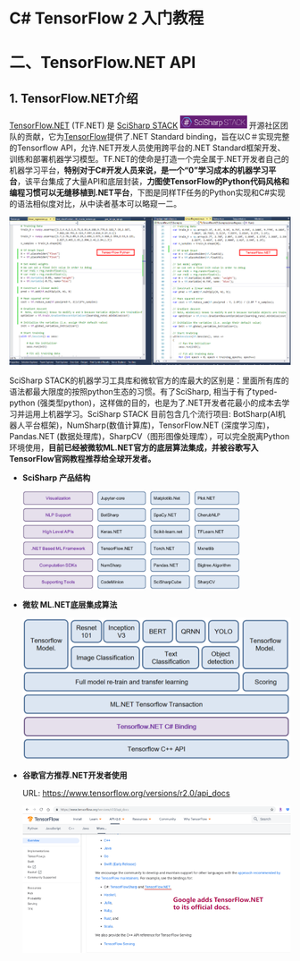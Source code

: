 # C# TensorFlow 2 入门教程

# 二、TensorFlow.NET API

## 1. TensorFlow.NET介绍

[TensorFlow.NET](<https://github.com/SciSharp/TensorFlow.NET>) (TF.NET) 是 [SciSharp STACK](<https://github.com/SciSharp>)  <img src="TensorFlow.NET教程.assets/image-20200105194720379.png" alt="image-20200105194720379" style="zoom: 33%;" /> 开源社区团队的贡献，它为[TensorFlow](https://www.tensorflow.org/)提供了.NET Standard binding，旨在以C＃实现完整的Tensorflow API，允许.NET开发人员使用跨平台的.NET Standard框架开发、训练和部署机器学习模型。TF.NET的使命是打造一个完全属于.NET开发者自己的机器学习平台，**特别对于C#开发人员来说，是一个“0”学习成本的机器学习平台**，该平台集成了大量API和底层封装，**力图使TensorFlow的Python代码风格和编程习惯可以无缝移植到.NET平台**，下图是同样TF任务的Python实现和C#实现的语法相似度对比，从中读者基本可以略窥一二。

![](TensorFlow.NET教程.assets/tensorflowandpython.png)

SciSharp STACK的机器学习工具库和微软官方的库最大的区别是：里面所有库的语法都最大限度的按照python生态的习惯。有了SciSharp, 相当于有了typed-python (强类型python)，这样做的目的，也是为了.NET开发者花最小的成本去学习并运用上机器学习。SciSharp STACK 目前包含几个流行项目: BotSharp(AI机器人平台框架)，NumSharp(数值计算库)，TensorFlow.NET (深度学习库)，Pandas.NET (数据处理库)，SharpCV（图形图像处理库），可以完全脱离Python环境使用，**目前已经被微软ML.NET官方的底层算法集成，并被谷歌写入TensorFlow官网教程推荐给全球开发者。**

- **SciSharp 产品结构**

  <img src="TensorFlow.NET教程.assets/1584579727420.png" alt="1584579727420" style="zoom: 38%;" />

- **微软 ML.NET底层集成算法**

  <img src="TensorFlow.NET教程.assets/image-20200321145202603.png" alt="image-20200321145202603" style="zoom:50%;" />

- **谷歌官方推荐.NET开发者使用**

  URL: https://www.tensorflow.org/versions/r2.0/api_docs

  <img src="TensorFlow.NET教程.assets/image-20200103221645691.png" alt="image-20200103221645691" style="zoom:68%;" />


